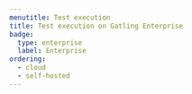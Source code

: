 ```yaml
---
menutitle: Test execution
title: Test execution on Gatling Enterprise
badge:
  type: enterprise
  label: Enterprise
ordering:
  - cloud
  - self-hosted
---
```

